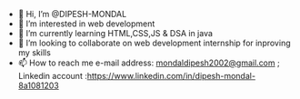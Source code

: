 - 👋 Hi, I’m @DIPESH-MONDAL
- 👀 I’m interested in web development
- 🌱 I’m currently learning HTML,CSS,JS & DSA in java
- 💞️ I’m looking to collaborate on web development internship for inproving my skills
- 📫 How to reach me e-mail address: mondaldipesh2002@gmail.com ; Linkedin account :https://www.linkedin.com/in/dipesh-mondal-8a1081203

<!---
DIPESH-MONDAL/DIPESH-MONDAL is a ✨ special ✨ repository because its `README.md` (this file) appears on your GitHub profile.
You can click the Preview link to take a look at your changes.
--->
